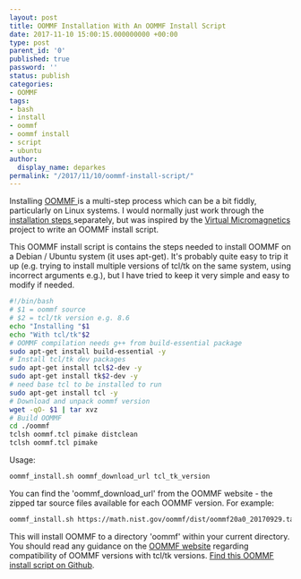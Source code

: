 ```yaml
---
layout: post
title: OOMMF Installation With An OOMMF Install Script
date: 2017-11-10 15:00:15.000000000 +00:00
type: post
parent_id: '0'
published: true
password: ''
status: publish
categories:
- OOMMF
tags:
- bash
- install
- oommf
- oommf install
- script
- ubuntu
author:
  display_name: deparkes
permalink: "/2017/11/10/oommf-install-script/"
---
```

Installing <a href="https://math.nist.gov/oommf/oommf.html">OOMMF </a>is a multi-step process which can be a bit fiddly, particularly on Linux systems. I would normally just work through the <a href="{{site.baseurl}}/2014/05/18/oommf-tutorial-part-1-install-oommf-and-tcltk/">installation steps </a>separately, but was inspired by the <a href="https://virtual-micromagnetics.readthedocs.io/en/development/">Virtual Micromagnetics</a> project to write an OOMMF install script.

This OOMMF install script is contains the steps needed to install OOMMF on a Debian / Ubuntu system (it uses apt-get). It's probably quite easy to trip it up (e.g. trying to install multiple versions of tcl/tk on the same system, using incorrect arguments e.g.), but I have tried to keep it very simple and easy to modify if needed.

```bash
#!/bin/bash
# $1 = oommf source
# $2 = tcl/tk version e.g. 8.6
echo "Installing "$1
echo "With tcl/tk"$2
# OOMMF compilation needs g++ from build-essential package
sudo apt-get install build-essential -y
# Install tcl/tk dev packages
sudo apt-get install tcl$2-dev -y
sudo apt-get install tk$2-dev -y
# need base tcl to be installed to run
sudo apt-get install tcl -y
# Download and unpack oommf version
wget -qO- $1 | tar xvz
# Build OOMMF
cd ./oommf
tclsh oommf.tcl pimake distclean
tclsh oommf.tcl pimake
```

Usage:

```bash
oommf_install.sh oommf_download_url tcl_tk_version
```

You can find the 'oommf_download_url' from the OOMMF website - the zipped tar source files available for each OOMMF version.
For example:

```bash
oommf_install.sh https://math.nist.gov/oommf/dist/oommf20a0_20170929.tar.gz 3.6
```

This will install OOMMF to a directory 'oommf' within your current directory. You should read any guidance on the <a href="https://math.nist.gov/oommf/oommf.html">OOMMF website</a> regarding compatibility of OOMMF versions with tcl/tk versions.
<a href="https://github.com/deparkes/oommf_install/blob/master/install_oommf.sh">Find this OOMMF install script on Github</a>.

